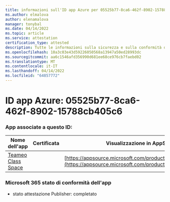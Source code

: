 ```yaml
---
title: informazioni sull'ID app Azure per 05525b77-8ca6-462f-8902-15788cb405c6
ms.author: elmalova
author: elenamalova
manager: tonybal
ms.date: 04/14/2022
ms.topic: article
ms.service: attestation
certification_type: attested
description: Tutte le informazioni sulla sicurezza e sulla conformità disponibili per 05525b77-8ca6-462f-8902-15788cb405c6.
ms.openlocfilehash: 10a3c03e43d59226050568a13947a50ed28993dc
ms.sourcegitcommit: aa6c1546afd356990d681ee68ce976cb7faebd02
ms.translationtype: MT
ms.contentlocale: it-IT
ms.lasthandoff: 04/14/2022
ms.locfileid: "64857772"
---
```

# <a name="azure-app-id-05525b77-8ca6-462f-8902-15788cb405c6"></a>ID app Azure: 05525b77-8ca6-462f-8902-15788cb405c6


### <a name="apps-associated-with-this-id"></a>App associate a questo ID:
| **Nome dell'app** | **Certificata** | **Visualizzazione in AppSource** |
|--------------|---------------|-----------------------|
| [Teameo Class Space](../forward/WA200003630.md) |  | [https://appsource.microsoft.com/product/office/WA200003630](https://appsource.microsoft.com/product/office/WA200003630) |

### <a name="microsoft-365-app-compliance-status"></a>Microsoft 365 stato di conformità dell'app
- stato attestazione Publisher: completato
